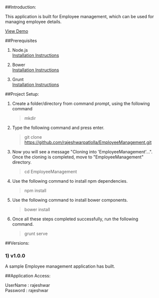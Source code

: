 ##Introduction:

This application is built for Employee management, which can be used for managing employee details.

[View Demo](http://rajeshwarpatlolla.github.io/EmployeeManagement/demo "Demo") 


##Prerequisites

1) Node.js <br/>
[Installation Instructions](http://nodejs.org/ "Installation Instructions")

2) Bower  <br/>
[Installation Instructions](http://bower.io/ "Installation Instructions")

3) Grunt  <br/>
[Installation Instructions](http://gruntjs.com/ "Installation Instructions")


##Project Setup:

1) Create a folder/directory from command prompt, using the following command

    > mkdir <DirectoryName>

2) Type the following command and press enter.

	> git clone https://github.com/rajeshwarpatlolla/EmployeeManagement.git

3) Now you will see a message "Cloning into 'EmployeeManagement'...". Once the cloning is completed, move to "EmployeeManagement" directory.

    > cd EmployeeManagement

4) Use the following command to install npm dependencies.

	> npm install
	
5) Use the following command to install bower components.

	> bower install
	
6) Once all these steps completed successfully, run the following command.

	> grunt serve


##Versions:

### 1) v1.0.0
A sample Employee management application has built. 


##Application Access:

UserName : rajeshwar <br/>
Password : rajeshwar